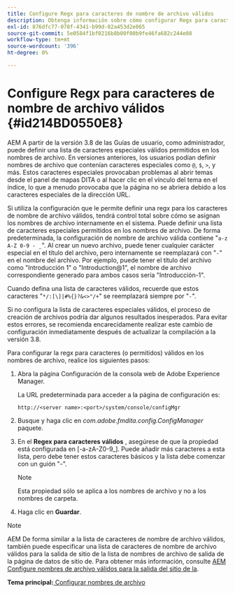 ```yaml
---
title: Configure Regx para caracteres de nombre de archivo válidos
description: Obtenga información sobre cómo configurar Regx para caracteres de nombre de archivo válidos
exl-id: 876dfc77-078f-4341-b99d-02a453d2e065
source-git-commit: 5e0584f1bf0216b8b00f00b9fe46fa682c244e08
workflow-type: tm+mt
source-wordcount: '396'
ht-degree: 0%

---
```


# Configure Regx para caracteres de nombre de archivo válidos {#id214BD0550E8}

AEM A partir de la versión 3.8 de las Guías de usuario, como administrador, puede definir una lista de caracteres especiales válidos permitidos en los nombres de archivo. En versiones anteriores, los usuarios podían definir nombres de archivo que contenían caracteres especiales como `@`, `$`, `>`, y más. Estos caracteres especiales provocaban problemas al abrir temas desde el panel de mapas DITA o al hacer clic en el vínculo del tema en el índice, lo que a menudo provocaba que la página no se abriera debido a los caracteres especiales de la dirección URL.

Si utiliza la configuración que le permite definir una regx para los caracteres de nombre de archivo válidos, tendrá control total sobre cómo se asignan los nombres de archivo internamente en el sistema. Puede definir una lista de caracteres especiales permitidos en los nombres de archivo. De forma predeterminada, la configuración de nombre de archivo válida contiene &quot;`a-z A-Z 0-9 - _`&quot;. Al crear un nuevo archivo, puede tener cualquier carácter especial en el título del archivo, pero internamente se reemplazará con &quot;`-`&quot; en el nombre del archivo. Por ejemplo, puede tener el título del archivo como &quot;Introducción 1&quot; o &quot;Introduction@1&quot;, el nombre de archivo correspondiente generado para ambos casos sería &quot;Introducción-1&quot;.

Cuando defina una lista de caracteres válidos, recuerde que estos caracteres &quot;`*/:[\]|#%{}?&<>"/+`&quot; se reemplazará siempre por &quot;`-`&quot;.

Si no configura la lista de caracteres especiales válidos, el proceso de creación de archivos podría dar algunos resultados inesperados. Para evitar estos errores, se recomienda encarecidamente realizar este cambio de configuración inmediatamente después de actualizar la compilación a la versión 3.8.

Para configurar la regx para caracteres \(o permitidos\) válidos en los nombres de archivo, realice los siguientes pasos:

1. Abra la página Configuración de la consola web de Adobe Experience Manager.

   La URL predeterminada para acceder a la página de configuración es:

   ```http
   http://<server name>:<port>/system/console/configMgr
   ```

1. Busque y haga clic en *com.adobe.fmdita.config.ConfigManager* paquete.

1. En el **Regex para caracteres válidos** , asegúrese de que la propiedad está configurada en \[-a-zA-Z0-9\_\]. Puede añadir más caracteres a esta lista, pero debe tener estos caracteres básicos y la lista debe comenzar con un guión &quot;-&quot;.

   >[!NOTE]
   >
   > Esta propiedad sólo se aplica a los nombres de archivo y no a los nombres de carpeta.

1. Haga clic en **Guardar**.


>[!NOTE]
>
> AEM De forma similar a la lista de caracteres de nombre de archivo válidos, también puede especificar una lista de caracteres de nombre de archivo válidos para la salida de sitio de la lista de nombres de archivo de salida de la página de datos de sitio de. Para obtener más información, consulte [AEM Configure nombres de archivo válidos para la salida del sitio de la](conf-file-names-valid-regx-aem-site-output.md#).

**Tema principal:**[ Configurar nombres de archivo](conf-file-names.md)
